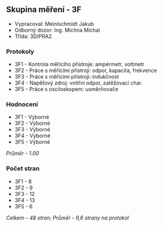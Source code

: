 ## Skupina měření - 3F
 - Vypracoval: Meinlschmidt Jakub
 - Odborný dozor: Ing. Michna Michal
 - Třída: 3D/PRA2
 
### Protokoly
- 3F1 - Kontrola měřícího přístroje: ampérmetr, voltmetr
- 3F2 - Práce s měřícími přístroji: odpor, kapacita, frekvence
- 3F3 - Práce s měřícími přístroji: indukčnost
- 3F4 - Napěťový zdroj: vnitřní odpor, zatěžovací char.
- 3F5 - Práce s osciloskopem: usměrňovače

### Hodnocení
- 3F1 - Výborné
- 3F2 - Výborné
- 3F3 - Výborné
- 3F4 - Výborné
- 3F5 - Výborné

*Průměr - 1.00*

### Počet stran
- 3F1 - 8
- 3F2 - 9
- 3F3 - 12
- 3F4 - 13
- 3F5 - 6

*Celkem - 48 stran; Průměr - 9,6 strany na protokol*
